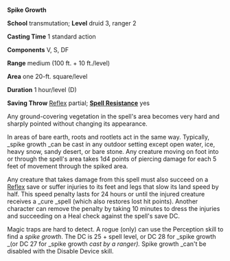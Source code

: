  **Spike Growth**

**School** transmutation; **Level** druid 3, ranger 2

**Casting Time** 1 standard action

**Components** V, S, DF

**Range** medium (100 ft. + 10 ft./level)

**Area** one 20-ft. square/level

**Duration** 1 hour/level (D)

**Saving Throw** [Reflex](../combat#_reflex) partial; **[Spell Resistance](../glossary#_spell-resistance)** yes

Any ground-covering vegetation in the spell's area becomes very hard and sharply pointed without changing its appearance.

In areas of bare earth, roots and rootlets act in the same way. Typically, _spike growth _can be cast in any outdoor setting except open water, ice, heavy snow, sandy desert, or bare stone. Any creature moving on foot into or through the spell's area takes 1d4 points of piercing damage for each 5 feet of movement through the spiked area.

Any creature that takes damage from this spell must also succeed on a [Reflex](../combat#_reflex) save or suffer injuries to its feet and legs that slow its land speed by half. This speed penalty lasts for 24 hours or until the injured creature receives a _cure _spell (which also restores lost hit points). Another character can remove the penalty by taking 10 minutes to dress the injuries and succeeding on a Heal check against the spell's save DC.

Magic traps are hard to detect. A rogue (only) can use the Perception skill to find a _spike growth_. The DC is 25 + spell level, or DC 28 for _spike growth _(or DC 27 for _spike growth _cast by a ranger)._ Spike growth _can't be disabled with the Disable Device skill.

